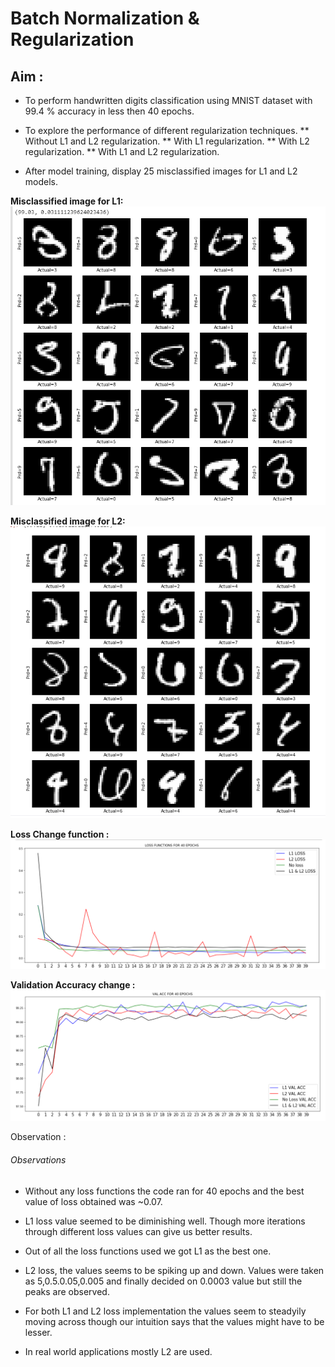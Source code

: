 # Batch Normalization & Regularization

## Aim :
* To perform handwritten digits classification using MNIST dataset with 99.4 % accuracy in less then 40 epochs.
* To explore the performance of different regularization techniques. 
** Without L1 and L2 regularization.
** With L1 regularization.
** With L2 regularization.
** With L1 and L2 regularization.

* After model training, display 25 misclassified images for L1 and L2 models.

**Misclassified image for L1:**
![L1](https://github.com/Noopuragr/EVA4/blob/master/S6/L1.PNG)

**Misclassified image for L2:**
![L2](https://github.com/Noopuragr/EVA4/blob/master/S6/L2.PNG)

**Loss Change function :**
![Loss function](https://github.com/Noopuragr/EVA4/blob/master/S6/loss_function.PNG)
 
 **Validation Accuracy change :**
 ![Accuracy](https://github.com/Noopuragr/EVA4/blob/master/S6/val_acc.PNG)
 
 Observation : 


###### Observations

- Without any loss functions the code ran for 40 epochs and the best value of loss obtained was ~0.07.

- L1 loss value seemed to be diminishing well. Though more iterations through different loss values can give us better results.

- Out of all the loss functions used we got L1 as the best one.

- L2 loss, the values seems to be spiking up and down. Values were taken as 5,0.5.0.05,0.005 and finally decided on 0.0003 value but still the peaks are observed.

- For both L1 and L2 loss implementation the values seem to steadyily moving across though our intuition says that the values might have to be lesser.

- In real world applications mostly L2 are used. 
